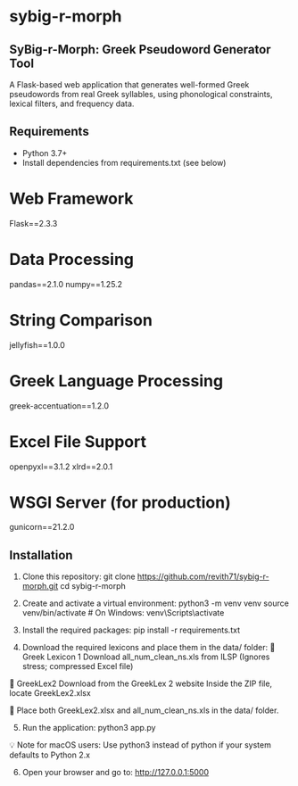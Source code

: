 # sybig-r-morph

## SyBig-r-Morph: Greek Pseudoword Generator Tool

A Flask-based web application that generates well-formed Greek pseudowords from real Greek syllables, using phonological constraints, lexical filters, and frequency data.

## Requirements
- Python 3.7+
- Install dependencies from requirements.txt (see below)

# Web Framework
Flask==2.3.3

# Data Processing
pandas==2.1.0
numpy==1.25.2

# String Comparison
jellyfish==1.0.0

# Greek Language Processing
greek-accentuation==1.2.0

# Excel File Support
openpyxl==3.1.2
xlrd==2.0.1

# WSGI Server (for production)
gunicorn==21.2.0

## Installation
1. Clone this repository:
git clone https://github.com/revith71/sybig-r-morph.git
cd sybig-r-morph

2. Create and activate a virtual environment:
python3 -m venv venv
source venv/bin/activate     # On Windows: venv\Scripts\activate

3. Install the required packages:
pip install -r requirements.txt

4. Download the required lexicons and place them in the data/ folder:
🔹 Greek Lexicon 1
Download all_num_clean_ns.xls from ILSP
(Ignores stress; compressed Excel file)

🔹 GreekLex2
Download from the GreekLex 2 website
Inside the ZIP file, locate GreekLex2.xlsx

📁 Place both GreekLex2.xlsx and all_num_clean_ns.xls in the data/ folder.

5. Run the application:
python3 app.py

💡 Note for macOS users: Use python3 instead of python if your system defaults to Python 2.x

6. Open your browser and go to:
http://127.0.0.1:5000

